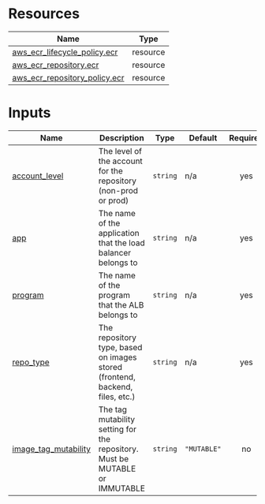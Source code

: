 <!-- BEGIN_TF_DOCS -->


# Resources

| Name | Type |
|------|------|
| [aws_ecr_lifecycle_policy.ecr](https://registry.terraform.io/providers/hashicorp/aws/latest/docs/resources/ecr_lifecycle_policy) | resource |
| [aws_ecr_repository.ecr](https://registry.terraform.io/providers/hashicorp/aws/latest/docs/resources/ecr_repository) | resource |
| [aws_ecr_repository_policy.ecr](https://registry.terraform.io/providers/hashicorp/aws/latest/docs/resources/ecr_repository_policy) | resource |

# Inputs

| Name | Description | Type | Default | Required |
|------|-------------|------|---------|:--------:|
| <a name="input_account_level"></a> [account\_level](#input\_account\_level) | The level of the account for the repository (non-prod or prod) | `string` | n/a | yes |
| <a name="input_app"></a> [app](#input\_app) | The name of the application that the load balancer belongs to | `string` | n/a | yes |
| <a name="input_program"></a> [program](#input\_program) | The name of the program that the ALB belongs to | `string` | n/a | yes |
| <a name="input_repo_type"></a> [repo\_type](#input\_repo\_type) | The repository type, based on images stored (frontend, backend, files, etc.) | `string` | n/a | yes |
| <a name="input_image_tag_mutability"></a> [image\_tag\_mutability](#input\_image\_tag\_mutability) | The tag mutability setting for the repository. Must be MUTABLE or IMMUTABLE | `string` | `"MUTABLE"` | no |
<!-- END_TF_DOCS -->